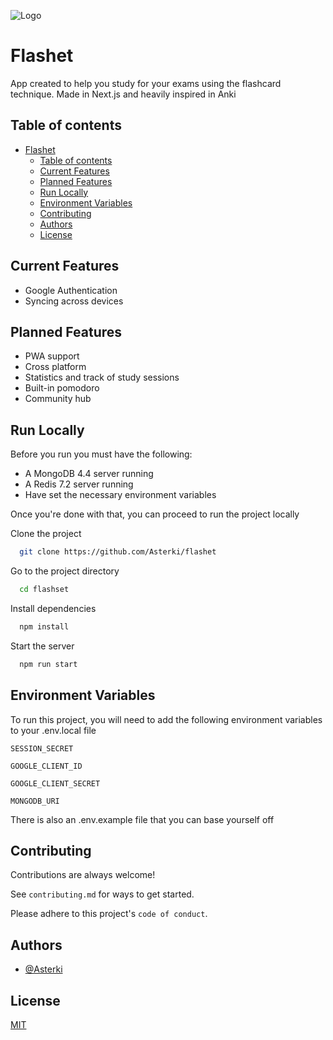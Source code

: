 
![Logo](https://i.imgur.com/GDtORON.png)


# Flashet

App created to help you study for your exams using the flashcard technique. Made in Next.js and heavily inspired in Anki

## Table of contents
- [Flashet](#flashet)
  - [Table of contents](#table-of-contents)
  - [Current Features](#current-features)
  - [Planned Features](#planned-features)
  - [Run Locally](#run-locally)
  - [Environment Variables](#environment-variables)
  - [Contributing](#contributing)
  - [Authors](#authors)
  - [License](#license)


## Current Features
- Google Authentication
- Syncing across devices


## Planned Features
- PWA support
- Cross platform
- Statistics and track of study sessions
- Built-in pomodoro
- Community hub


## Run Locally

Before you run you must have the following:
- A MongoDB 4.4 server running
- A Redis 7.2 server running
- Have set the necessary environment variables

Once you're done with that, you can proceed to run the project locally

Clone the project

```bash
  git clone https://github.com/Asterki/flashet
```

Go to the project directory

```bash
  cd flashset
```

Install dependencies

```bash
  npm install
```

Start the server

```bash
  npm run start
```


## Environment Variables

To run this project, you will need to add the following environment variables to your .env.local file

`SESSION_SECRET`

`GOOGLE_CLIENT_ID`

`GOOGLE_CLIENT_SECRET`

`MONGODB_URI`

There is also an .env.example file that you can base yourself off
## Contributing

Contributions are always welcome!

See `contributing.md` for ways to get started.

Please adhere to this project's `code of conduct`.


## Authors

- [@Asterki](https://www.github.com/Asterki)


## License

[MIT](https://choosealicense.com/licenses/mit/)

